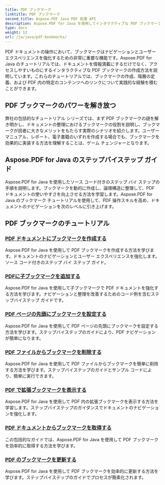 ```yaml
---
title: PDF ブックマーク
linktitle: PDF ブックマーク
second_title: Aspose.PDF Java PDF 処理 API
description: Aspose.PDF for Java を使用してインタラクティブな PDF ブックマークを作成する方法を学びます。ドキュメントのナビゲーションとユーザー エクスペリエンスを向上させます。
type: docs
weight: 12
url: /ja/java/pdf-bookmarks/
---
```


PDF ドキュメントの操作において、ブックマークはナビゲーションとユーザー エクスペリエンスを強化するための非常に重要な機能です。Aspose.PDF for Java のチュートリアルでは、ドキュメントを情報満載にするだけでなく、アクセスしやすいものにするインタラクティブな PDF ブックマークの作成方法を説明しています。これらのチュートリアルでは、ブックマークの作成、階層の定義、および PDF 内の特定のコンテンツへのリンクについて実践的な経験を積むことができます。

## PDF ブックマークのパワーを解き放つ

弊社の包括的なチュートリアル シリーズでは、まず PDF ブックマークの謎を解き明かし、ドキュメントの整理におけるブックマークの役割を説明し、ブックマークが読者に大きなメリットをもたらす実際のシナリオを紹介します。ユーザー マニュアル、レポート、電子書籍のいずれを作成する場合でも、ブックマークを効果的に実装する方法を理解することは、ゲーム チェンジャーとなります。

## Aspose.PDF for Java のステップバイステップ ガイド

Aspose.PDF for Java を使用したソース コード付きのステップ バイ ステップの手順を説明します。ブックマークを動的に作成し、論理構造に整理して、PDF ドキュメントの使いやすさを向上させる方法を学習します。Aspose.PDF for Java のブックマーク チュートリアルを使用して、PDF 操作スキルを高め、ドキュメントのナビゲーションを次のレベルに引き上げます。
## PDF ブックマークのチュートリアル
### [PDF ドキュメントにブックマークを作成する](./create-bookmarks-pdf-documents/)
Aspose.PDF for Java を使用して PDF ブックマークを作成する方法を学びます。ドキュメントのナビゲーションとユーザー エクスペリエンスを強化します。ソース コード付きのステップ バイ ステップ ガイド。
### [PDFに子ブックマークを追加する](./add-child-bookmarks-pdfs/)
Aspose.PDF for Java を使用して子ブックマークで PDF ドキュメントを強化する方法を学びます。ナビゲーションと整理を改善するためのコード例を含むステップバイステップ ガイドです。
### [PDF ページの先頭にブックマークを設定する](./set-bookmark-start-pdf-page/)
Aspose.PDF for Java を使用して PDF ページの先頭にブックマークを設定する方法を学びます。ステップバイステップのガイドにより、PDF ナビゲーションが簡単になります。
### [PDF ファイルからブックマークを削除する](./delete-bookmarks-pdf-files/)
Aspose.PDF for Java を使用して PDF ファイルからブックマークを簡単に削除する方法を学びます。ステップバイステップのガイドとサンプル コードにより、簡単に実行できます。
### [PDF で拡張ブックマークを表示する](./view-expanded-bookmarks-pdfs/)
Aspose.PDF for Java を使用して PDF 内の拡張ブックマークを表示する方法を学習します。ステップバイステップのガイダンスでドキュメントのナビゲーションを強化します。
### [PDF ドキュメントからブックマークを取得する](./retrieve-bookmarks-pdf-documents/)
この包括的なガイドでは、Aspose.PDF for Java を使用して PDF ブックマークを効率的に取得する方法を学びます。
### [PDF のブックマークを更新する](./update-bookmarks-pdfs/)
Aspose.PDF for Java を使用して PDF ブックマークを効率的に更新する方法を学びます。ステップバイステップのガイドでプロセスが簡素化されます。